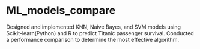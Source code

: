 # ML_models_compare
Designed and implemented KNN, Naive Bayes, and SVM models using Scikit-learn(Python) and R to predict Titanic passenger survival. Conducted a performance comparison to determine the most effective algorithm. 
